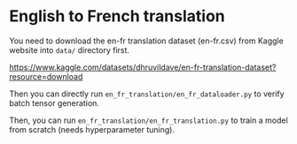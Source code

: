 # English to French translation

You need to download the en-fr translation dataset (en-fr.csv) from Kaggle website into `data/` directory first. 

https://www.kaggle.com/datasets/dhruvildave/en-fr-translation-dataset?resource=download

Then you can directly run `en_fr_translation/en_fr_dataloader.py` to verify batch tensor generation.

Then, you can run `en_fr_translation/en_fr_translation.py` to train a model from scratch (needs hyperparameter tuning). 